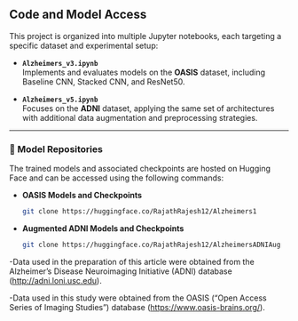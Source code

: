 ## Code and Model Access

This project is organized into multiple Jupyter notebooks, each targeting a specific dataset and experimental setup:

- **`Alzheimers_v3.ipynb`**  
  Implements and evaluates models on the **OASIS** dataset, including Baseline CNN, Stacked CNN, and ResNet50.

- **`Alzheimers_v5.ipynb`**  
  Focuses on the **ADNI** dataset, applying the same set of architectures with additional data augmentation and preprocessing strategies.

---

### 🔗 Model Repositories

The trained models and associated checkpoints are hosted on Hugging Face and can be accessed using the following commands:

- **OASIS Models and Checkpoints**
  ```bash
  git clone https://huggingface.co/RajathRajesh12/Alzheimers1

- **Augmented ADNI Models and Checkpoints**
  ```bash
  git clone https://huggingface.co/RajathRajesh12/AlzheimersADNIAug

-Data used in the preparation of this article were obtained from the Alzheimer’s Disease Neuroimaging Initiative (ADNI) database (http://adni.loni.usc.edu).

-Data used in this study were obtained from the OASIS (“Open Access Series of Imaging Studies”) database (https://www.oasis-brains.org/).
